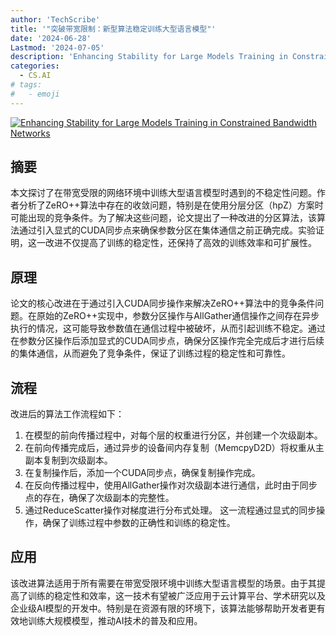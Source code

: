 ```yaml
---
author: 'TechScribe'
title: '"突破带宽限制：新型算法稳定训练大型语言模型"'
date: '2024-06-28'
Lastmod: '2024-07-05'
description: 'Enhancing Stability for Large Models Training in Constrained Bandwidth Networks'
categories:
  - CS.AI
# tags:
#   - emoji
---
```


[![Enhancing Stability for Large Models Training in Constrained Bandwidth Networks](https://arxiv-research-1301205113.cos.ap-guangzhou.myqcloud.com/images/2407.01614v1.pdf_0.jpg)](https://arxiv.org/abs/2407.01614v1)

## 摘要

本文探讨了在带宽受限的网络环境中训练大型语言模型时遇到的不稳定性问题。作者分析了ZeRO++算法中存在的收敛问题，特别是在使用分层分区（hpZ）方案时可能出现的竞争条件。为了解决这些问题，论文提出了一种改进的分区算法，该算法通过引入显式的CUDA同步点来确保参数分区在集体通信之前正确完成。实验证明，这一改进不仅提高了训练的稳定性，还保持了高效的训练效率和可扩展性。<!--more-->

## 原理

论文的核心改进在于通过引入CUDA同步操作来解决ZeRO++算法中的竞争条件问题。在原始的ZeRO++实现中，参数分区操作与AllGather通信操作之间存在异步执行的情况，这可能导致参数值在通信过程中被破坏，从而引起训练不稳定。通过在参数分区操作后添加显式的CUDA同步点，确保分区操作完全完成后才进行后续的集体通信，从而避免了竞争条件，保证了训练过程的稳定性和可靠性。

## 流程

改进后的算法工作流程如下：
1. 在模型的前向传播过程中，对每个层的权重进行分区，并创建一个次级副本。
2. 在前向传播完成后，通过异步的设备间内存复制（MemcpyD2D）将权重从主副本复制到次级副本。
3. 在复制操作后，添加一个CUDA同步点，确保复制操作完成。
4. 在反向传播过程中，使用AllGather操作对次级副本进行通信，此时由于同步点的存在，确保了次级副本的完整性。
5. 通过ReduceScatter操作对梯度进行分布式处理。
这一流程通过显式的同步操作，确保了训练过程中参数的正确性和训练的稳定性。

## 应用

该改进算法适用于所有需要在带宽受限环境中训练大型语言模型的场景。由于其提高了训练的稳定性和效率，这一技术有望被广泛应用于云计算平台、学术研究以及企业级AI模型的开发中。特别是在资源有限的环境下，该算法能够帮助开发者更有效地训练大规模模型，推动AI技术的普及和应用。